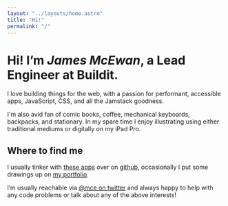 ```yaml
---
layout: "../layouts/home.astro"
title: "Hi!"
permalink: "/"
---
```


# Hi! I’m _James McEwan_, a Lead Engineer at Buildit.

I love building things for the web, with a passion for performant, accessible apps, JavaScript, CSS, and all the Jamstack goodness.

I'm also avid fan of comic books, coffee, mechanical keyboards, backpacks, and stationary. In my spare time I enjoy illustrating using either traditional mediums or digitally on my iPad Pro.

## Where to find me

I usually tinker with [these apps](https://apps.mcwn.dev) over on [github](https://github.com/jamesmcewan), occasionally I put some drawings up on [my portfolio](https://draws.mcwn.dev).

I’m usually reachable via [@mce on twitter](https://twitter.com/mce) and always happy to help with any code problems or talk about any of the above interests!
